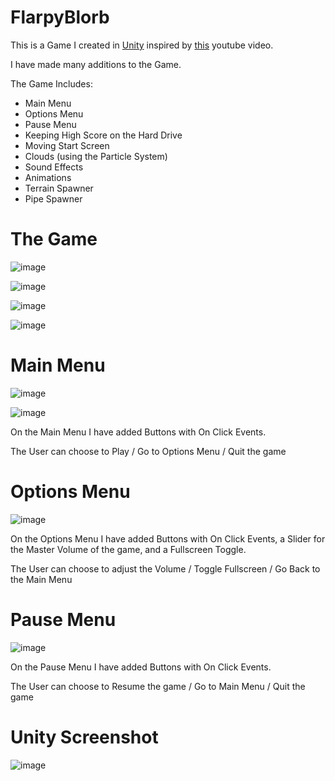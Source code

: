 # FlarpyBlorb

This is a Game I created in [Unity](https://unity.com/) inspired by [this](https://www.youtube.com/watch?v=XtQMytORBmM&ab_channel=GameMaker%27sToolkit) youtube video. 

I have made many additions to the Game.

The Game Includes:
- Main Menu
- Options Menu
- Pause Menu
- Keeping High Score on the Hard Drive
- Moving Start Screen
- Clouds (using the Particle System)
- Sound Effects
- Animations
- Terrain Spawner
- Pipe Spawner

# The Game

![image](https://github.com/philmard/FlarpyBlorb/assets/133666571/2d571469-daac-4f58-af38-e711e7569e03)

![image](https://github.com/philmard/FlarpyBlorb/assets/133666571/88fbc996-76d4-427b-926b-d21d41ce4d26)

![image](https://github.com/philmard/FlarpyBlorb/assets/133666571/527c0e41-c4e2-4e75-b4bf-27a872046dd4)

![image](https://github.com/philmard/FlarpyBlorb/assets/133666571/d819bb85-41a3-4e5e-b431-132b3a82c8f3)




# Main Menu

![image](https://github.com/philmard/FlarpyBlorb/assets/133666571/46fbbc47-0bdb-4249-915f-e60904127618)

![image](https://github.com/philmard/FlarpyBlorb/assets/133666571/b055bc84-b393-4e54-9ce8-e1cdf5595346)

On the Main Menu I have added Buttons with On Click Events. 

The User can choose to Play / Go to Options Menu / Quit the game

# Options Menu

![image](https://github.com/philmard/FlarpyBlorb/assets/133666571/1d944ac8-4bfd-464a-a2b2-ea1fe841fbdc)

On the Options Menu I have added Buttons with On Click Events, a Slider for the Master Volume of the game, and a Fullscreen Toggle.

The User can choose to adjust the Volume / Toggle Fullscreen / Go Back to the Main Menu

# Pause Menu

![image](https://github.com/philmard/FlarpyBlorb/assets/133666571/baf1d3c2-6556-41cb-a034-89562112c5d9)

On the Pause Menu I have added Buttons with On Click Events.

The User can choose to Resume the game / Go to Main Menu / Quit the game


# Unity Screenshot

![image](https://github.com/philmard/FlarpyBlorb/assets/133666571/f3f04db7-2025-4479-be95-b788502ef878)

